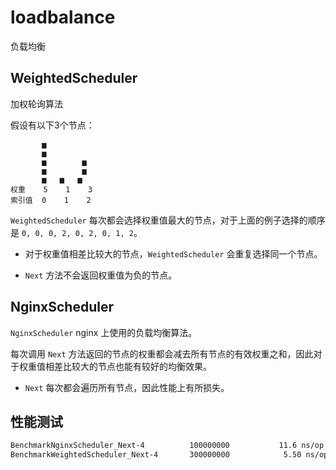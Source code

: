 # loadbalance
负载均衡



## WeightedScheduler

加权轮询算法

假设有以下3个节点：

```
       ▅
       ▅
       ▅        ▅
       ▅        ▅
       ▅   ▅   ▅
权重    5    1    3
索引值  0    1    2
```

`WeightedScheduler` 每次都会选择权重值最大的节点，对于上面的例子选择的顺序是 `0, 0, 0, 2, 0, 2, 0, 1, 2`。

- 对于权重值相差比较大的节点，`WeightedScheduler` 会重复选择同一个节点。


- `Next` 方法不会返回权重值为负的节点。



## NginxScheduler

`NginxScheduler` nginx 上使用的负载均衡算法。

每次调用 `Next` 方法返回的节点的权重都会减去所有节点的有效权重之和，因此对于权重值相差比较大的节点也能有较好的均衡效果。

- `Next` 每次都会遍历所有节点，因此性能上有所损失。



## 性能测试

```bash
BenchmarkNginxScheduler_Next-4      	100000000	        11.6 ns/op	       0 B/op	       0 allocs/op
BenchmarkWeightedScheduler_Next-4   	300000000	         5.50 ns/op	       0 B/op	       0 allocs/op
```

